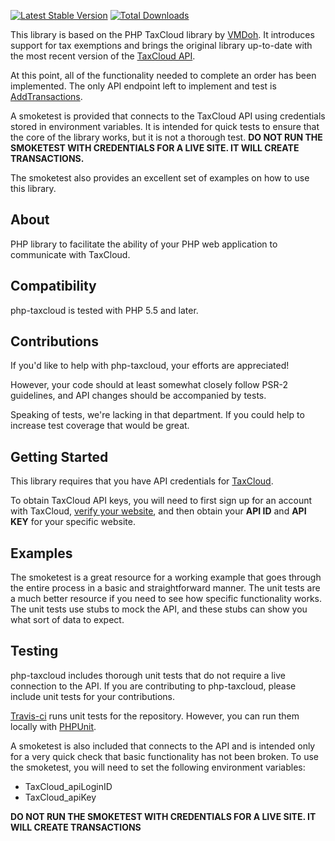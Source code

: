 [![Latest Stable Version](https://poser.pugx.org/bporcelli/php-taxcloud/v/stable.png)](https://packagist.org/packages/bporcelli/php-taxcloud)
[![Total Downloads](https://poser.pugx.org/bporcelli/php-taxcloud/downloads.png)](https://packagist.org/packages/bporcelli/php-taxcloud)

This library is based on the PHP TaxCloud library by [VMDoh](https://github.com/VMdoh/php-taxcloud). It introduces
support for tax exemptions and brings the original library up-to-date with the most recent version of the [TaxCloud API](https://dev.taxcloud.com/docs/versions/1.0/).

At this point, all of the functionality needed to complete an order has been
implemented. The only API endpoint left to implement and test is [AddTransactions](https://dev.taxcloud.com/docs/versions/1.0/resources/taxcloud-us-advanced-apis/endpoints/list-taxcloud-us-advanced-apis-35962eeb-4ada-43bb-87a4-cfa5cdf0be08#endpoint_443977448363656300).

A smoketest is provided that connects to the TaxCloud API using credentials
stored in environment variables. It is intended for quick tests to ensure that
the core of the library works, but it is not a thorough test. **DO NOT RUN THE
SMOKETEST WITH CREDENTIALS FOR A LIVE SITE. IT WILL CREATE TRANSACTIONS.**

The smoketest also provides an excellent set of examples on how to use this
library.

About
----------------
PHP library to facilitate the ability of your PHP web application to
communicate with TaxCloud.

Compatibility
----------------
php-taxcloud is tested with PHP 5.5 and later.

Contributions
----------------
If you'd like to help with php-taxcloud, your efforts are appreciated!

However, your code should at least somewhat closely follow PSR-2 guidelines, and
API changes should be accompanied by tests.

Speaking of tests, we're lacking in that department. If you could help to increase
test coverage that would be great.

Getting Started
----------------
This library requires that you have API credentials for [TaxCloud](https://taxcloud.net).

To obtain TaxCloud API keys, you will need to first sign up for an account
with TaxCloud, [verify your website](https://taxcloud.net/account/websites/), and then obtain your **API ID** and **API KEY**
for your specific website.

Examples
----------------
The smoketest is a great resource for a working example that goes through the
entire process in a basic and straightforward manner. The unit tests are a much
better resource if you need to see how specific functionality works. The unit
tests use stubs to mock the API, and these stubs can show you what sort of data
to expect.

Testing
----------------
php-taxcloud includes thorough unit tests that do not require a live connection
to the API. If you are contributing to php-taxcloud, please include unit tests
for your contributions.

[Travis-ci](https://travis-ci.org/bporcelli/php-taxcloud) runs unit tests for the repository. However, you can run them locally
with [PHPUnit](http://phpunit.de/manual/current/en/index.html).

A smoketest is also included that connects to the API and is intended only for
a very quick check that basic functionality has not been broken. To use the
smoketest, you will need to set the following environment variables:
* TaxCloud_apiLoginID
* TaxCloud_apiKey

**DO NOT RUN THE SMOKETEST WITH CREDENTIALS FOR A LIVE SITE. IT WILL CREATE
TRANSACTIONS**
